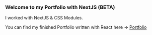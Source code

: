 ### Welcome to my Portfolio with NextJS (BETA)

I worked with NextJS & CSS Modules.

You can find my finished Portfolio written with React here -> [Portfolio](https://github.com/Marius-Elting/MyPortfolio)  